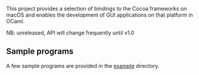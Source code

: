 This project provides a selection of bindings to the Cocoa frameworks on
macOS and enables the development of GUI applications on that platform in OCaml.

NB: unreleased, API will change frequently until v1.0

## Sample programs

A few sample programs are provided in the
[example](https://github.com/dboris/ocaml-objc/tree/main/example) directory.
